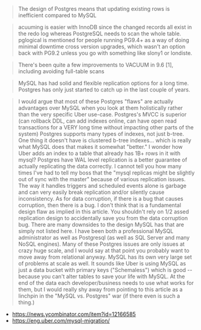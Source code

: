 > The design of Postgres means that updating existing rows is inefficient compared to MySQL

> acuuming is easier with InnoDB since the changed records all exist in the redo log whereas PostgreSQL needs to scan the whole table. pglogical is mentioned for people running PG9.4+ as a way of doing minimal downtime cross version upgrades, which wasn't an option back with PG9.2 unless you go with something like slony1 or londiste.

> There's been quite a few improvements to VACUUM in 9.6 [1], including avoiding full-table scans

> MySQL has had solid and flexible replication options for a long time. Postgres has only just started to catch up in the last couple of years.

> I would argue that most of these Postgres "flaws" are actually advantages over MySQL when you look at them holistically rather than the very specific Uber use-case.
> Postgres's MVCC is superior (can rollback DDL, can add indexes online, can have open read transactions for a VERY long time without impacting other parts of the system)
> Postgres supports many types of indexes, not just b-tree. One thing it doesn't have is clustered b-tree indexes... which is really what MySQL does that makes it somewhat "better." I wonder how Uber adds an index to a table that already has 1B+ rows in it with mysql?
> Postgres have WAL level replication is a better guarantee of actually replicating the data correctly. I cannot tell you how many times I've had to tell my boss that the "mysql replicas might be slightly out of sync with the master" because of various replication issues. The way it handles triggers and scheduled events alone is garbage and can very easily break replication and/or silently cause inconsistency.
> As for data corruption, if there is a bug that causes corruption, then there is a bug. I don't think that is a fundamental design flaw as implied in this article. You shouldn't rely on 1/2 assed replication design to accidentally save you from the data corruption bug. There are many downsides to the design MySQL has that are simply not listed here.
> I have been both a professional MySQL administrator as well as Postgresql (as well as SQL Server and many NoSQL engines). Many of these Postgres issues are only issues at crazy huge scale, and I would say at that point you probably want to move away from relational anyway. MySQL has its own very large set of problems at scale as well.
> It sounds like Uber is using MySQL as just a data bucket with primary keys ("Schemaless") which is good -- because you can't alter tables to save your life with MySQL.
> At the end of the data each developer/business needs to use what works for them, but I would really shy away from pointing to this article as a linchpin in the "MySQL vs. Postgres" war (if there even is such a thing.)

- https://news.ycombinator.com/item?id=12166585
- https://eng.uber.com/mysql-migration/
